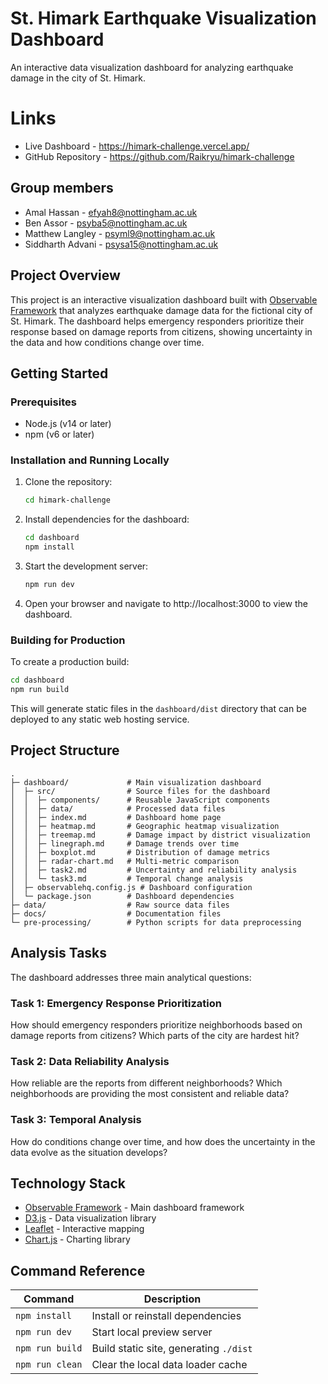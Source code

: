 # St. Himark Earthquake Visualization Dashboard

An interactive data visualization dashboard for analyzing earthquake damage in the city of St. Himark.

# Links
- Live Dashboard - https://himark-challenge.vercel.app/
- GitHub Repository - https://github.com/Raikryu/himark-challenge

## Group members
- Amal Hassan - efyah8@nottingham.ac.uk
- Ben Assor - psyba5@nottingham.ac.uk
- Matthew Langley - psyml9@nottingham.ac.uk
- Siddharth Advani - psysa15@nottingham.ac.uk

## Project Overview

This project is an interactive visualization dashboard built with [Observable Framework](https://observablehq.com/framework/) that analyzes earthquake damage data for the fictional city of St. Himark. The dashboard helps emergency responders prioritize their response based on damage reports from citizens, showing uncertainty in the data and how conditions change over time.

## Getting Started

### Prerequisites
- Node.js (v14 or later)
- npm (v6 or later)

### Installation and Running Locally

1. Clone the repository:
   ```bash
   cd himark-challenge
   ```

2. Install dependencies for the dashboard:
   ```bash
   cd dashboard
   npm install
   ```

3. Start the development server:
   ```bash
   npm run dev
   ```

4. Open your browser and navigate to http://localhost:3000 to view the dashboard.

### Building for Production

To create a production build:
```bash
cd dashboard
npm run build
```

This will generate static files in the `dashboard/dist` directory that can be deployed to any static web hosting service.

## Project Structure

```
.
├─ dashboard/             # Main visualization dashboard
│  ├─ src/                # Source files for the dashboard
│  │  ├─ components/      # Reusable JavaScript components
│  │  ├─ data/            # Processed data files
│  │  ├─ index.md         # Dashboard home page
│  │  ├─ heatmap.md       # Geographic heatmap visualization
│  │  ├─ treemap.md       # Damage impact by district visualization
│  │  ├─ linegraph.md     # Damage trends over time
│  │  ├─ boxplot.md       # Distribution of damage metrics
│  │  ├─ radar-chart.md   # Multi-metric comparison
│  │  ├─ task2.md         # Uncertainty and reliability analysis
│  │  └─ task3.md         # Temporal change analysis
│  ├─ observablehq.config.js # Dashboard configuration
│  └─ package.json        # Dashboard dependencies
├─ data/                  # Raw source data files
├─ docs/                  # Documentation files
└─ pre-processing/        # Python scripts for data preprocessing
```

## Analysis Tasks

The dashboard addresses three main analytical questions:

### Task 1: Emergency Response Prioritization
How should emergency responders prioritize neighborhoods based on damage reports from citizens? Which parts of the city are hardest hit?

### Task 2: Data Reliability Analysis
How reliable are the reports from different neighborhoods? Which neighborhoods are providing the most consistent and reliable data?

### Task 3: Temporal Analysis
How do conditions change over time, and how does the uncertainty in the data evolve as the situation develops?

## Technology Stack

- [Observable Framework](https://observablehq.com/framework/) - Main dashboard framework
- [D3.js](https://d3js.org/) - Data visualization library
- [Leaflet](https://leafletjs.com/) - Interactive mapping
- [Chart.js](https://www.chartjs.org/) - Charting library

## Command Reference

| Command | Description |
| ------- | ----------- |
| `npm install` | Install or reinstall dependencies |
| `npm run dev` | Start local preview server |
| `npm run build` | Build static site, generating `./dist` |
| `npm run clean` | Clear the local data loader cache |


